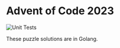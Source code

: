 # Advent of Code 2023

![Unit Tests](https://github.com/wyattfry/adventOfCodeSubmissions/actions/workflows/go-test.yaml/badge.svg)

These puzzle solutions are in Golang.